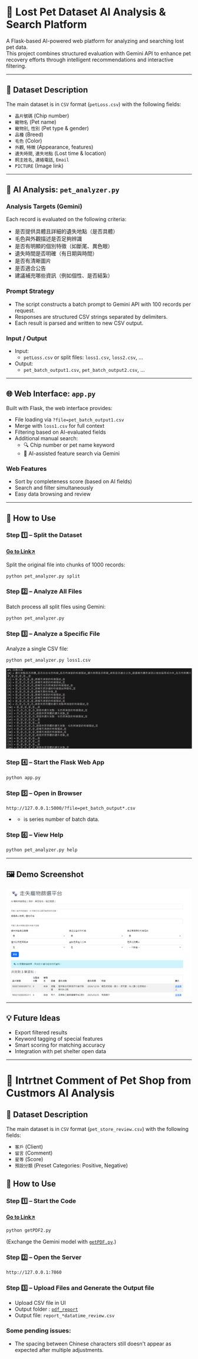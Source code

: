 
# 🐾 Lost Pet Dataset AI Analysis & Search Platform

A Flask-based AI-powered web platform for analyzing and searching lost pet data.  
This project combines structured evaluation with Gemini API to enhance pet recovery efforts through intelligent recommendations and interactive filtering.

---

## 📁 Dataset Description

The main dataset is in `CSV` format (`petLoss.csv`) with the following fields:

- `晶片號碼` (Chip number)  
- `寵物名` (Pet name)  
- `寵物別`, `性別` (Pet type & gender)  
- `品種` (Breed)  
- `毛色` (Color)  
- `外觀`, `特徵` (Appearance, features)  
- `遺失時間`, `遺失地點` (Lost time & location)  
- `飼主姓名`, `連絡電話`, `Email`  
- `PICTURE` (Image link)

---

## 🤖 AI Analysis: `pet_analyzer.py`

### Analysis Targets (Gemini)

Each record is evaluated on the following criteria:

- 是否提供具體且詳細的遺失地點（是否具體）
- 毛色與外觀描述是否足夠辨識
- 是否有明顯的個別特徵（如斷尾、異色眼）
- 遺失時間是否明確（有日期與時間）
- 是否有清晰圖片
- 是否適合公告
- 建議補充哪些資訊（例如個性、是否結紮）

### Prompt Strategy

- The script constructs a batch prompt to Gemini API with 100 records per request.
- Responses are structured CSV strings separated by delimiters.
- Each result is parsed and written to new CSV output.

### Input / Output

- Input:
  - `petLoss.csv` or split files: `loss1.csv`, `loss2.csv`, ...
- Output:
  - `pet_batch_output1.csv`, `pet_batch_output2.csv`, ...

---

## 🌐 Web Interface: `app.py`

Built with Flask, the web interface provides:

- File loading via `?file=pet_batch_output1.csv`
- Merge with `loss1.csv` for full context
- Filtering based on AI-evaluated fields
- Additional manual search:
  - 🔍 Chip number or pet name keyword
  - 🧠 AI-assisted feature search via Gemini

### Web Features

- Sort by completeness score (based on AI fields)
- Search and filter simultaneously
- Easy data browsing and review

---

## 🧪 How to Use

### Step 1️⃣ – Split the Dataset
#### [Go to Link↗️](https://github.com/41171119H/Data-Structure/blob/main/autogen/petLoss/pet_analyzer.py)
Split the original file into chunks of 1000 records:  
```bash
python pet_analyzer.py split
```

### Step 2️⃣ – Analyze All Files  
Batch process all split files using Gemini:  
```bash
python pet_analyzer.py
```

### Step 3️⃣ – Analyze a Specific File  
Analyze a single CSV file:  
```bash
python pet_analyzer.py loss1.csv
```
![ex](https://github.com/41171119H/Data-Structure/blob/main/autogen/petLoss/ex.png)
### Step 4️⃣ – Start the Flask Web App  
```bash
python app.py
```

### Step 5️⃣ – Open in Browser  
```
http://127.0.0.1:5000/?file=pet_batch_output*.csv
```
- * is series number of batch data.

### Step 6️⃣ – View Help  
```bash
python pet_analyzer.py help
```

---

## 🖼️ Demo Screenshot

![Demo](https://github.com/41171119H/Data-Structure/blob/main/autogen/petLoss/petLossDemo.png)

---

## 💡 Future Ideas

- Export filtered results
- Keyword tagging of special features
- Smart scoring for matching accuracy
- Integration with pet shelter open data

---

# 🐾 Intrtnet Comment of Pet Shop from Custmors AI Analysis

## 📁 Dataset Description
The main dataset is in `CSV` format (`pet_store_review.csv`) with the following fields:

- `客戶` (Client)  
- `留言` (Comment)  
- `星等` (Score)  
- `預設分類` (Preset Categories: Positive, Negative)  

## 🧪 How to Use

### Step 1️⃣ –  Start the Code   
#### [Go to Link↗️](https://github.com/41171119H/Data-Structure/blob/main/autogen/petLoss/getPDF2.py)
 
```bash
python getPDF2.py
```
(Exchange the Gemini model with [`getPDF.py`](https://github.com/41171119H/Data-Structure/blob/main/autogen/petLoss/getPDF.py).)

### Step 2️⃣ – Open the Server  
  
```bash
http://127.0.0.1:7860
```

### Step 3️⃣ – Upload Files and Generate the Output file 
- Upload CSV file in UI
- Output folder : [`pdf_report`](https://github.com/41171119H/Data-Structure/tree/main/autogen/petLoss/pdf_report)
- Output file: `report_*datatime_review.csv`

### Some pending issues: 
- The spacing between Chinese characters still doesn't appear as expected after multiple adjustments.

